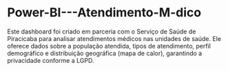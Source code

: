 # Power-BI---Atendimento-M-dico
Este dashboard foi criado em parceria com o Serviço de Saúde de Piracicaba para analisar atendimentos médicos nas unidades de saúde. Ele oferece dados sobre a população atendida, tipos de atendimento, perfil demográfico e distribuição geográfica (mapa de calor), garantindo a privacidade conforme a LGPD.
